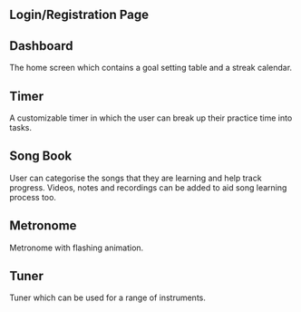 ## Login/Registration Page

## Dashboard
The home screen which contains a goal setting table and a streak calendar.

## Timer
A customizable timer in which the user can break up their practice time into tasks.

## Song Book
User can categorise the songs that they are learning and help track progress. 
Videos, notes and recordings can be added to aid song learning process too.

## Metronome
Metronome with flashing animation.

## Tuner
Tuner which can be used for a range of instruments.
